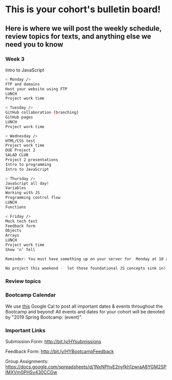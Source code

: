 # This is your cohort's bulletin board! 
## Here is where we will post the weekly schedule, review topics for texts, and anything else we need you to know

<!-- Week number -->
### Week 3

Intro to JavaScript

```bash
< Monday /> 
FTP and domains
Host your website using FTP
LUNCH
Project work time

< Tuesday /> 
GitHub collaboration (branching)
GitHub pages
LUNCH
Project work time

< Wednesday /> 
HTML/CSS test
Project work time
DUE Project 2 
SALAD CLUB
Project 2 presentations
Intro to programming 
Intro to JavaScript

< Thursday /> 
JavaScript all day!
Variables
Working with JS
Programming control flow
LUNCH
Functions

< Friday />
Mock tech test
Feedback form
Objects
Arrays
LUNCH
Project work time
Show ‘n’ Tell

Reminder: You must have something up on your server for  Monday at 10 a.m.!!!!!

No project this weekend -  let those foundational JS concepts sink in!
```

### Review topics
<!-- * Topic 1 -->
<!-- * Topic 2 -->
<!-- * Topic 3 -->

### Bootcamp Calendar
We use [this](https://calendar.google.com/calendar/embed?src=hackeryou.com_ckj6930nr6kraakaisos09cccs%40group.calendar.google.com&ctz=America%2FToronto) Google Cal to post all important dates & events throughout the Bootcamp and beyond! All events and dates for your cohort will be denoted by "2019 Spring Bootcamp: (event)".

### Important Links
Submission Form: http://bit.ly/HYsubmissions

Feedback Form: http://bit.ly/HYBootcampFeedback

Group Assignments: https://docs.google.com/spreadsheets/d/1NxNPhvE2nyfkh1zwraA8YGM2SPIMXVm0PHSv430CCGw

